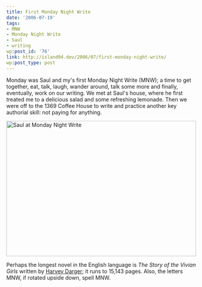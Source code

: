 ```yaml
---
title: First Monday Night Write
date: '2006-07-19'
tags:
- MNW
- Monday Night Write
- Saul
- writing
wp:post_id: '76'
link: http://island94.dev/2006/07/first-monday-night-write/
wp:post_type: post
---
```


Monday was Saul and my's first Monday Night Write (MNW); a time to get together, eat, talk, laugh, wander around, talk some more and finally, eventually, work on our writing.  We met at Saul's house, where he first treated me to a delicious salad and some refreshing lemonade.  Then we were off to the 1369 Coffee House to write and practice another key authorial skill: not paying for anything.

<a href="http://www.flickr.com/photos/bensheldon/193507831/" title="Photo Sharing"><img src="http://static.flickr.com/61/193507831_feae80a90a.jpg" width="500" height="357" alt="Saul at Monday Night Write" class="centered"/></a>

Perhaps the longest novel in the English language is <em>The Story of the Vivian Girls</em> written by <a href="http://en.wikipedia.org/wiki/Henry_Darger">Harvey Darger</a>; it runs to 15,143 pages.  Also, the letters MNW, if rotated upside down, spell MNW.  
<!--break-->
